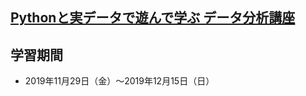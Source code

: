 ## [Pythonと実データで遊んで学ぶ データ分析講座](https://www.amazon.co.jp/Python%E3%81%A8%E5%AE%9F%E3%83%87%E3%83%BC%E3%82%BF%E3%81%A7%E9%81%8A%E3%82%93%E3%81%A7%E5%AD%A6%E3%81%B6-%E3%83%87%E3%83%BC%E3%82%BF%E5%88%86%E6%9E%90%E8%AC%9B%E5%BA%A7-%E6%A2%85%E6%B4%A5-%E9%9B%84%E4%B8%80/dp/4863542836)

## 学習期間
- 2019年11月29日（金）〜2019年12月15日（日）
